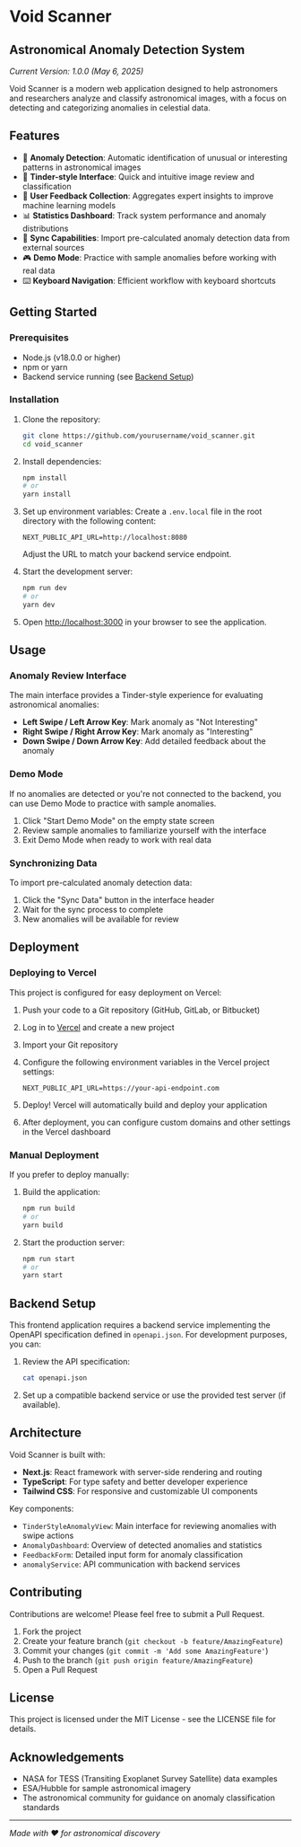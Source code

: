 # Void Scanner

## Astronomical Anomaly Detection System

*Current Version: 1.0.0 (May 6, 2025)*

Void Scanner is a modern web application designed to help astronomers and researchers analyze and classify astronomical images, with a focus on detecting and categorizing anomalies in celestial data.

## Features

- 🔭 **Anomaly Detection**: Automatic identification of unusual or interesting patterns in astronomical images
- 🌌 **Tinder-style Interface**: Quick and intuitive image review and classification
- 🧠 **User Feedback Collection**: Aggregates expert insights to improve machine learning models
- 📊 **Statistics Dashboard**: Track system performance and anomaly distributions
- 🔄 **Sync Capabilities**: Import pre-calculated anomaly detection data from external sources
- 🎮 **Demo Mode**: Practice with sample anomalies before working with real data
- ⌨️ **Keyboard Navigation**: Efficient workflow with keyboard shortcuts

## Getting Started

### Prerequisites

- Node.js (v18.0.0 or higher)
- npm or yarn
- Backend service running (see [Backend Setup](#backend-setup))

### Installation

1. Clone the repository:
   ```bash
   git clone https://github.com/yourusername/void_scanner.git
   cd void_scanner
   ```

2. Install dependencies:
   ```bash
   npm install
   # or
   yarn install
   ```

3. Set up environment variables:
   Create a `.env.local` file in the root directory with the following content:
   ```
   NEXT_PUBLIC_API_URL=http://localhost:8080
   ```
   Adjust the URL to match your backend service endpoint.

4. Start the development server:
   ```bash
   npm run dev
   # or
   yarn dev
   ```

5. Open [http://localhost:3000](http://localhost:3000) in your browser to see the application.

## Usage

### Anomaly Review Interface

The main interface provides a Tinder-style experience for evaluating astronomical anomalies:

- **Left Swipe / Left Arrow Key**: Mark anomaly as "Not Interesting"
- **Right Swipe / Right Arrow Key**: Mark anomaly as "Interesting"
- **Down Swipe / Down Arrow Key**: Add detailed feedback about the anomaly

### Demo Mode

If no anomalies are detected or you're not connected to the backend, you can use Demo Mode to practice with sample anomalies.

1. Click "Start Demo Mode" on the empty state screen
2. Review sample anomalies to familiarize yourself with the interface
3. Exit Demo Mode when ready to work with real data

### Synchronizing Data

To import pre-calculated anomaly detection data:

1. Click the "Sync Data" button in the interface header
2. Wait for the sync process to complete
3. New anomalies will be available for review

## Deployment

### Deploying to Vercel

This project is configured for easy deployment on Vercel:

1. Push your code to a Git repository (GitHub, GitLab, or Bitbucket)

2. Log in to [Vercel](https://vercel.com) and create a new project

3. Import your Git repository

4. Configure the following environment variables in the Vercel project settings:
   ```
   NEXT_PUBLIC_API_URL=https://your-api-endpoint.com
   ```

5. Deploy! Vercel will automatically build and deploy your application

6. After deployment, you can configure custom domains and other settings in the Vercel dashboard

### Manual Deployment

If you prefer to deploy manually:

1. Build the application:
   ```bash
   npm run build
   # or
   yarn build
   ```

2. Start the production server:
   ```bash
   npm run start
   # or
   yarn start
   ```

## Backend Setup

This frontend application requires a backend service implementing the OpenAPI specification defined in `openapi.json`. For development purposes, you can:

1. Review the API specification:
   ```bash
   cat openapi.json
   ```

2. Set up a compatible backend service or use the provided test server (if available).

## Architecture

Void Scanner is built with:

- **Next.js**: React framework with server-side rendering and routing
- **TypeScript**: For type safety and better developer experience
- **Tailwind CSS**: For responsive and customizable UI components

Key components:

- `TinderStyleAnomalyView`: Main interface for reviewing anomalies with swipe actions
- `AnomalyDashboard`: Overview of detected anomalies and statistics
- `FeedbackForm`: Detailed input form for anomaly classification
- `anomalyService`: API communication with backend services

## Contributing

Contributions are welcome! Please feel free to submit a Pull Request.

1. Fork the project
2. Create your feature branch (`git checkout -b feature/AmazingFeature`)
3. Commit your changes (`git commit -m 'Add some AmazingFeature'`)
4. Push to the branch (`git push origin feature/AmazingFeature`)
5. Open a Pull Request

## License

This project is licensed under the MIT License - see the LICENSE file for details.

## Acknowledgements

- NASA for TESS (Transiting Exoplanet Survey Satellite) data examples
- ESA/Hubble for sample astronomical imagery
- The astronomical community for guidance on anomaly classification standards

---

*Made with ❤️ for astronomical discovery*

